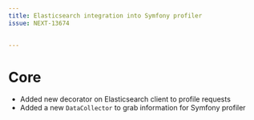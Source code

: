 ```yaml
---
title: Elasticsearch integration into Symfony profiler
issue: NEXT-13674

 
---
```

# Core
* Added new decorator on Elasticsearch client to profile requests
* Added a new `DataCollector` to grab information for Symfony profiler
